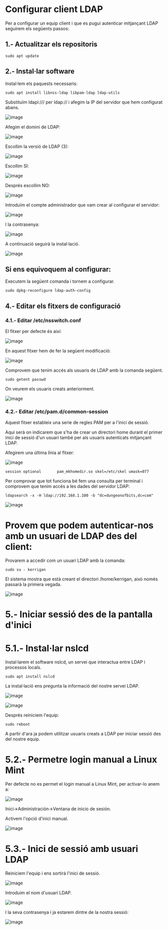 # Configurar client LDAP

Per a configurar un equip client i que es pugui autenticar mitjançant LDAP seguirem els següents passos:

## 1.- Actualitzar els repositoris

```
sudo apt update
```

## 2.- Instal·lar software

Instal·lem els paquests necessaris:

```
sudo apt install libnss-ldap libpam-ldap ldap-utils
```

Substituïm ldapi:/// per ldap:// i afegim la IP del servidor que hem configurat abans.

![image](https://github.com/XaSaFa/MP04/assets/110727546/137a71ee-1c49-4cc0-92f5-e2ba821d25c8)

Afegim el domini de LDAP:

![image](https://github.com/XaSaFa/MP04/assets/110727546/05237816-0cba-44f4-8bed-5d33f14a84ed)

Escollim la versió de LDAP (3):

![image](https://github.com/XaSaFa/MP04/assets/110727546/b6417d30-2938-4fff-b0ac-158447faadf1)

Escollim SI:

![image](https://github.com/XaSaFa/MP04/assets/110727546/dac39de2-a796-49c6-8eb3-6136cc93bfb7)

Després escollim NO:

![image](https://github.com/XaSaFa/MP04/assets/110727546/0cfe0a26-b2bc-470b-b85b-ba298cb0fefe)

Introduïm el compte administrador que vam crear al configurar el servidor:

![image](https://github.com/XaSaFa/MP04/assets/110727546/8a336709-bd13-4c0a-b604-eceacaaeae02)

I la contrasenya:

![image](https://github.com/XaSaFa/MP04/assets/110727546/e09eaa03-1a42-4a31-bda8-630a697184de)

A continuació seguirà la instal·lació.

![image](https://github.com/XaSaFa/MP04/assets/110727546/b848cb76-d63b-40ef-b50d-1fa7a6b0fc7f)

## Si ens equivoquem al configurar:

Executem la següent comanda i tornem a configurar.

```
sudo dpkg-reconfigure ldap-auth-config
```

## 4.- Editar els fitxers de configuració

### 4.1.- Editar /etc/nsswitch.conf

El fitxer per defecte és així:

![image](https://github.com/XaSaFa/MP04/assets/110727546/65dea226-fd8d-41ed-b8c9-1f07aec2071a)

En aquest fitxer hem de fer la següent modificació:

![image](https://github.com/XaSaFa/MP04/assets/110727546/cf6847ef-a1a6-4584-b13b-4e36b762701a)

Comprovem que tenim accés als usuaris de LDAP amb la comanda següent.

```
sudo getent passwd
```

On veurem els usuaris creats anteriorment.

![image](https://github.com/XaSaFa/MP04/assets/110727546/c067e6fd-b7f1-4871-9126-c5cf3ef8e3ca)

### 4.2.- Editar /etc/pam.d/common-session

Aquest fitxer estableix una serie de regles PAM per a l'inici de sessió.

Aquí serà on indicarem que s'ha de crear un directori home durant el primer inici de sessió d'un usuari també per als usuaris autenticats mitjançant LDAP.

Afegirem una última línia al fitxer:

![image](https://github.com/XaSaFa/MP04/assets/110727546/e1e8c7cb-b4d8-4923-944a-979d6a825917)

```
session optional       pam_mkhomedir.so skel=/etc/skel umask=077
```

Per comprovar que tot funciona bé fem una consulta per terminal i comprovem que tenim accés a les dades del servidor LDAP:

```
ldapsearch -x -H ldap://192.168.1.100 -b "dc=dungeonofbits,dc=com"
```

![image](https://github.com/XaSaFa/MP04/assets/110727546/06d249cd-0b3d-4674-9488-0bd827bfce45)

# Provem que podem autenticar-nos amb un usuari de LDAP des del client:

Provarem a accedir com un usuari LDAP amb la comanda:

```
sudo su - kerrigan
```

El sistema mostra que està creant el directori /home/kerrigan, això només passarà la primera vegada.

![image](https://github.com/XaSaFa/MP04/assets/110727546/233301c6-884c-41cf-ae01-2d69bdaf3c29)

# 5.- Iniciar sessió des de la pantalla d'inici

# 5.1.- Instal·lar nslcd

Instal·larem el software nslcd, un servei que interactua entre LDAP i processos locals.

```
sudo apt install nslcd
```

La instal·lació ens pregunta la informació del nostre servei LDAP.

![image](https://github.com/XaSaFa/MP04/assets/110727546/39fc3fe9-9ec0-46e7-9786-f356a7176718)

![image](https://github.com/XaSaFa/MP04/assets/110727546/480c5f63-8a0e-4450-8ab8-a890b9a79a43)

Després reiniciem l'equip:

```
sudo reboot
```

A partir d'ara ja podem utilitzar usuaris creats a LDAP per iniciar sessió des del nostre equip.

# 5.2.- Permetre login manual a Linux Mint

Per defecte no es permet el login manual a Linux Mint, per activar-lo anem a:

![image](https://github.com/XaSaFa/MP04/assets/110727546/b39f6f1a-3bdf-4555-9b20-06ba7db511ab)

Inici->Administración->Ventana de inicio de sesión.

Activem l'opció d'inici manual.

![image](https://github.com/XaSaFa/MP04/assets/110727546/f778af3e-38ae-48d6-bf1f-000e2e484753)

# 5.3.- Inici de sessió amb usuari LDAP

Reiniciem l'equip i ens sortirà l'inici de sessió.

![image](https://github.com/XaSaFa/MP04/assets/110727546/ce5f86fd-f653-4a94-8168-c990c6c7715b)

Introduim el nom d'usuari LDAP.

![image](https://github.com/XaSaFa/MP04/assets/110727546/ba031162-5118-483a-9114-b064bf3739b4)

I la seva contrasenya i ja estarem dintre de la nostra sessió:

![image](https://github.com/XaSaFa/MP04/assets/110727546/39c69302-5d8d-46ae-8d36-d80a75991c94)




